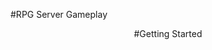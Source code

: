 ---
---
#RPG Server Gameplay




<div style="text-align: center;" markdown="1">
#Getting Started
</div>

